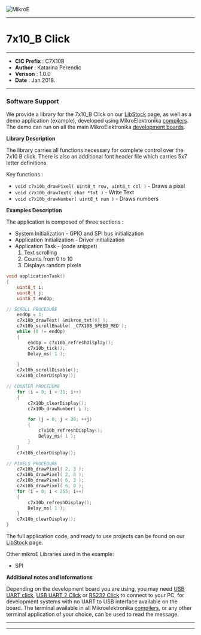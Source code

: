 ![MikroE](http://www.mikroe.com/img/designs/beta/logo_small.png)

---

# 7x10_B Click

---

- **CIC Prefix**  : C7X10B
- **Author**      : Katarina Perendic
- **Verison**     : 1.0.0
- **Date**        : Jan 2018.

---

### Software Support

We provide a library for the 7x10_B Click on our [LibStock](https://libstock.mikroe.com/projects/view/2199/7x10-b-click) 
page, as well as a demo application (example), developed using MikroElektronika 
[compilers](http://shop.mikroe.com/compilers). The demo can run on all the main 
MikroElektronika [development boards](http://shop.mikroe.com/development-boards).

**Library Description**

The library carries all functions necessary for complete control over the 7x10 B click. 
There is also an additional font header file which carries 5x7 letter definitions.

Key functions :

- ``` void c7x10b_drawPixel( uint8_t row, uint8_t col ) ``` - Draws a pixel
- ``` void c7x10b_drawText( char *txt ) ``` - Write Text
- ``` void c7x10b_drawNumber( uint8_t num ) ``` - Draws numbers

**Examples Description**

The application is composed of three sections :

- System Initialization - GPIO and SPI bus initialization
- Application Initialization - Driver initialization
- Application Task - (code snippet)
  1. Text scrolling
  2. Counts from 0 to 10
  3. Displays random pixels


```.c
void applicationTask()
{
    uint8_t i;
    uint8_t j;
    uint8_t endOp;

// SCROLL PROCEDURE
    endOp = 1;
    c7x10b_drawText( &mikroe_txt[0] );
    c7x10b_scrollEnable( _C7X10B_SPEED_MED );
    while (0 != endOp)
    {
        endOp = c7x10b_refreshDisplay();
        c7x10b_tick();
        Delay_ms( 1 );

    }
    c7x10b_scrollDisable();
    c7x10b_clearDisplay();

// COUNTER PROCEDURE
    for (i = 0; i < 11; i++)
    {
        c7x10b_clearDisplay();
        c7x10b_drawNumber( i );

        for (j = 0; j < 30; ++j)
        {
            c7x10b_refreshDisplay();
            Delay_ms( 1 );
        }
    }
    c7x10b_clearDisplay();

// PIXELS PROCEDURE
    c7x10b_drawPixel( 2, 3 );
    c7x10b_drawPixel( 2, 8 );
    c7x10b_drawPixel( 6, 3 );
    c7x10b_drawPixel( 6, 8 );
    for (i = 0; i < 255; i++)
    {
        c7x10b_refreshDisplay();
        Delay_ms( 1 );
    }
    c7x10b_clearDisplay();
}
```

The full application code, and ready to use projects can be found on our 
[LibStock](https://libstock.mikroe.com/projects/view/2199/7x10-b-click) page.

Other mikroE Libraries used in the example:

- SPI

**Additional notes and informations**

Depending on the development board you are using, you may need 
[USB UART click](http://shop.mikroe.com/usb-uart-click), 
[USB UART 2 Click](http://shop.mikroe.com/usb-uart-2-click) or 
[RS232 Click](http://shop.mikroe.com/rs232-click) to connect to your PC, for 
development systems with no UART to USB interface available on the board. The 
terminal available in all Mikroelektronika 
[compilers](http://shop.mikroe.com/compilers), or any other terminal application 
of your choice, can be used to read the message.

---
---
